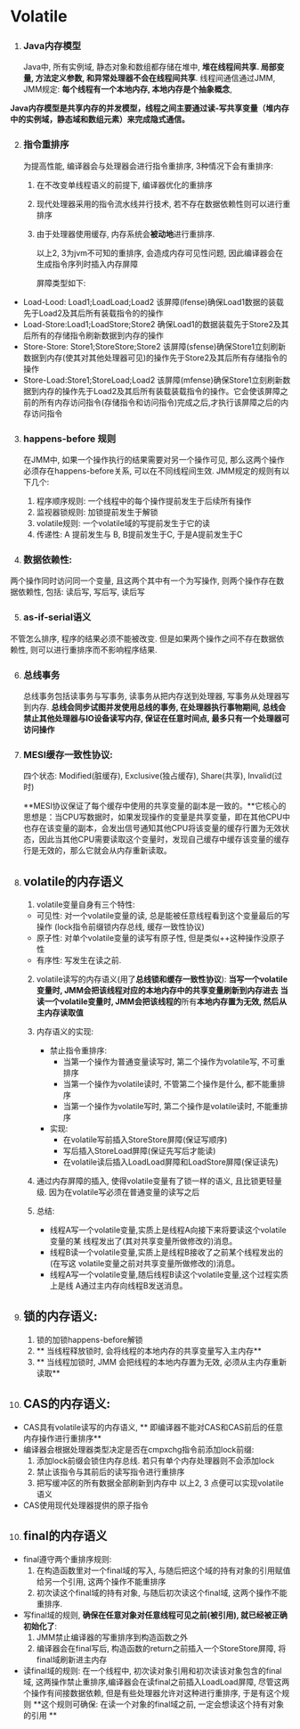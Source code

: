 # Volatile

1. ### Java内存模型
    Java中, 所有实例域, 静态对象和数组都存储在堆中, **堆在线程间共享. 局部变量, 方法定义参数, 和异常处理器不会在线程间共享**. 线程间通信通过JMM, JMM规定: **每个线程有一个本地内存, 本地内存是个抽象概念**, 

  **Java内存模型是共享内存的并发模型，线程之间主要通过读-写共享变量（堆内存中的实例域，静态域和数组元素）来完成隐式通信。**

2. ### 指令重排序
    为提高性能, 编译器会与处理器会进行指令重排序, 3种情况下会有重排序:
    
      1. 在不改变单线程语义的前提下, 编译器优化的重排序
    
      2. 现代处理器采用的指令流水线并行技术, 若不存在数据依赖性则可以进行重排序
    
      3. 由于处理器使用缓存, 内存系统会**被动地**进行重排序.
    
         
    
         以上2, 3为jvm不可知的重排序, 会造成内存可见性问题, 因此编译器会在生成指令序列时插入内存屏障
    
         屏障类型如下:
+ Load-Lood: Load1;LoadLoad;Load2 该屏障(lfense)确保Load1数据的装载先于Load2及其后所有装载指令的的操作 
+ Load-Store:Load1;LoadStore;Store2 确保Load1的数据装载先于Store2及其后所有的存储指令刷新数据到内存的操作 
+ Store-Store: Store1;StoreStore;Store2	该屏障(sfense)确保Store1立刻刷新数据到内存(使其对其他处理器可见)的操作先于Store2及其后所有存储指令的操作
+ Store-Load:Store1;StoreLoad;Load2	该屏障(mfense)确保Store1立刻刷新数据到内存的操作先于Load2及其后所有装载装载指令的操作。它会使该屏障之前的所有内存访问指令(存储指令和访问指令)完成之后,才执行该屏障之后的内存访问指令


3. ### happens-before 规则
    在JMM中, 如果一个操作执行的结果需要对另一个操作可见, 那么这两个操作必须存在happens-before关系, 可以在不同线程间生效. JMM规定的规则有以下几个:

    
      1. 程序顺序规则: 一个线程中的每个操作提前发生于后续所有操作
      2. 监视器锁规则: 加锁提前发生于解锁
      3. volatile规则: 一个volatile域的写提前发生于它的读 
      4. 传递性: A 提前发生与 B, B提前发生于C, 于是A提前发生于C
    
4. ### 数据依赖性:
两个操作同时访问同一个变量, 且这两个其中有一个为写操作, 则两个操作存在数据依赖性, 包括: 读后写, 写后写, 读后写

5. ### as-if-serial语义
不管怎么排序, 程序的结果必须不能被改变. 但是如果两个操作之间不存在数据依赖性, 则可以进行重排序而不影响程序结果.

6. ### 总线事务
    总线事务包括读事务与写事务, 读事务从把内存送到处理器, 写事务从处理器写到内存. **总线会同步试图并发使用总线的事务, 在处理器执行事物期间, 总线会禁止其他处理器与IO设备读写内存, 保证在任意时间点, 最多只有一个处理器可访问操作**
    
7. ### MESI缓存一致性协议:

    四个状态: Modified(脏缓存), Exclusive(独占缓存), Share(共享), Invalid(过时)

    **MESI协议保证了每个缓存中使用的共享变量的副本是一致的。**它核心的思想是：当CPU写数据时，如果发现操作的变量是共享变量，即在其他CPU中也存在该变量的副本，会发出信号通知其他CPU将该变量的缓存行置为无效状态，因此当其他CPU需要读取这个变量时，发现自己缓存中缓存该变量的缓存行是无效的，那么它就会从内存重新读取。

7. ## volatile的内存语义
    1. volatile变量自身有三个特性:
    - 可见性: 对一个volatile变量的读, 总是能被任意线程看到这个变量最后的写操作 (lock指令前缀锁内存总线, 缓存一致性协议)
    - 原子性: 对单个volatile变量的读写有原子性, 但是类似++这种操作没原子性 
    - 有序性: 写发生在读之前.

    2. volatile读写的内存语义(用了**总线锁和缓存一致性协议**):
    **当写一个volatile变量时, JMM会把该线程对应的本地内存中的共享变量刷新到内存进去**
    **当读一个volatile变量时, JMM会把该线程的**所有**本地内存置为无效, 然后从主内存读取值**

    3. 内存语义的实现: 
       - 禁止指令重排序: 
           - 当第一个操作为普通变量读写时, 第二个操作为volatile写, 不可重排序
           - 当第一个操作为volatile读时, 不管第二个操作是什么, 都不能重排序
           - 当第一个操作为volatile写时, 第二个操作是volatile读时, 不能重排序
       - 实现: 
           - 在volatile写前插入StoreStore屏障(保证写顺序)
           - 写后插入StoreLoad屏障(保证先写后才能读)
           - 在volatile读后插入LoadLoad屏障和LoadStore屏障(保证读先)
    4. 通过内存屏障的插入, 使得volatile变量有了锁一样的语义, 且比锁更轻量级. 因为在volatile写必须在普通变量的读写之后

    5. 总结:

       - 线程A写一个volatile变量,实质上是线程A向接下来将要读这个volatile变量的某
       线程发出了(其对共享变量所做修改的)消息。 
       - 线程B读一个volatile变量,实质上是线程B接收了之前某个线程发出的(在写这
        volatile变量之前对共享变量所做修改的)消息。 
       - 线程A写一个volatile变量,随后线程B读这个volatile变量,这个过程实质上是线
         A通过主内存向线程B发送消息。


8. ## 锁的内存语义:

   1. 锁的加锁happens-before解锁
   2. ** 当线程释放锁时, 会将线程的本地内存的共享变量写入主内存**
   3. ** 当线程加锁时, JMM 会把线程的本地内存置为无效, 必须从主内存重新读取**

9. ## CAS的内存语义:
- CAS具有volatile读写的内存语义, ** 即编译器不能对CAS和CAS前后的任意内存操作进行重排序**
- 编译器会根据处理器类型决定是否在cmpxchg指令前添加lock前缀:
    1. 添加lock前缀会锁住内存总线. 若只有单个内存处理器则不会添加lock
    2. 禁止该指令与其前后的读写指令进行重排序
    3. 把写缓冲区的所有数据全部刷新到内存中
 以上2, 3 点便可以实现volatile语义
- CAS使用现代处理器提供的原子指令

10. ## final的内存语义
- final遵守两个重排序规则:
  1. 在构造函数里对一个final域的写入, 与随后把这个域的持有对象的引用赋值给另一个引用, 这两个操作不能重排序
  2. 初次读这个final域的持有对象, 与随后初次读这个final域, 这两个操作不能重排序.
- 写final域的规则, **确保在任意对象对任意线程可见之前(被引用), 就已经被正确初始化了**:
  1. JMM禁止编译器的写重排序到构造函数之外
  2. 编译器会在final写后, 构造函数的return之前插入一个StoreStore屏障, 将final域刷新进主内存
- 读final域的规则: 在一个线程中, 初次读对象引用和初次读该对象包含的final域, 这两操作禁止重排序,编译器会在读final之前插入LoadLoad屏障, 
                   尽管这两个操作有间接数据依赖, 但是有些处理器允许对这种进行重排序, 于是有这个规则
                   **这个规则可确保: 在读一个对象的final域之前, 一定会想读这个持有对象的引用 **
